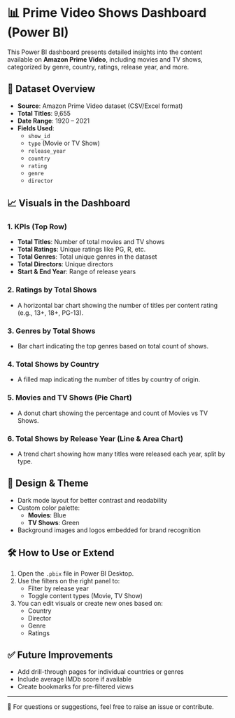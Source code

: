 # 📊 Prime Video Shows Dashboard (Power BI)

This Power BI dashboard presents detailed insights into the content available on **Amazon Prime Video**, including movies and TV shows, categorized by genre, country, ratings, release year, and more.

## 📁 Dataset Overview

- **Source**: Amazon Prime Video dataset (CSV/Excel format)
- **Total Titles**: 9,655
- **Date Range**: 1920 – 2021
- **Fields Used**:
  - `show_id`
  - `type` (Movie or TV Show)
  - `release_year`
  - `country`
  - `rating`
  - `genre`
  - `director`

## 📈 Visuals in the Dashboard

### 1. KPIs (Top Row)
- **Total Titles**: Number of total movies and TV shows
- **Total Ratings**: Unique ratings like PG, R, etc.
- **Total Genres**: Total unique genres in the dataset
- **Total Directors**: Unique directors
- **Start & End Year**: Range of release years

### 2. Ratings by Total Shows
- A horizontal bar chart showing the number of titles per content rating (e.g., 13+, 18+, PG-13).

### 3. Genres by Total Shows
- Bar chart indicating the top genres based on total count of shows.

### 4. Total Shows by Country
- A filled map indicating the number of titles by country of origin.

### 5. Movies and TV Shows (Pie Chart)
- A donut chart showing the percentage and count of Movies vs TV Shows.

### 6. Total Shows by Release Year (Line & Area Chart)
- A trend chart showing how many titles were released each year, split by type.

## 🎨 Design & Theme
- Dark mode layout for better contrast and readability
- Custom color palette:
  - **Movies**: Blue
  - **TV Shows**: Green
- Background images and logos embedded for brand recognition

## 🛠 How to Use or Extend

1. Open the `.pbix` file in Power BI Desktop.
2. Use the filters on the right panel to:
   - Filter by release year
   - Toggle content types (Movie, TV Show)
3. You can edit visuals or create new ones based on:
   - Country
   - Director
   - Genre
   - Ratings

## ✅ Future Improvements
- Add drill-through pages for individual countries or genres
- Include average IMDb score if available
- Create bookmarks for pre-filtered views


---

📧 For questions or suggestions, feel free to raise an issue or contribute.
